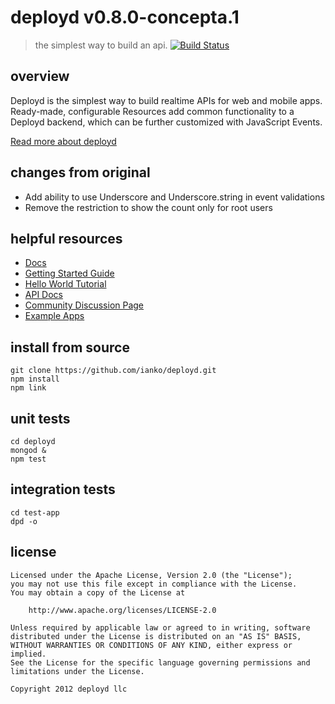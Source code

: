 # deployd v0.8.0-concepta.1

> the simplest way to build an api.
[![Build Status](https://secure.travis-ci.org/ianko/deployd.png)](http://travis-ci.org/ianko/deployd)

## overview

Deployd is the simplest way to build realtime APIs for web and mobile apps. Ready-made, configurable Resources add common functionality to a Deployd backend, which can be further customized with JavaScript Events.

[Read more about deployd](http://deployd.com)

## changes from original

 - Add ability to use Underscore and Underscore.string in event validations
 - Remove the restriction to show the count only for root users


## helpful resources

 - [Docs](http://docs.deployd.com/)
 - [Getting Started Guide](http://docs.deployd.com/docs/getting-started/what-is-deployd.md)
 - [Hello World Tutorial](http://docs.deployd.com/docs/getting-started/your-first-api.md)
 - [API Docs](http://docs.deployd.com/api)
 - [Community Discussion Page](http://deployd.com/community.html)
 - [Example Apps](http://docs.deployd.com/examples/)

## install from source

    git clone https://github.com/ianko/deployd.git
    npm install
    npm link

## unit tests

    cd deployd
    mongod &
    npm test

## integration tests

    cd test-app
    dpd -o

## license

    Licensed under the Apache License, Version 2.0 (the "License");
    you may not use this file except in compliance with the License.
    You may obtain a copy of the License at

        http://www.apache.org/licenses/LICENSE-2.0

    Unless required by applicable law or agreed to in writing, software
    distributed under the License is distributed on an "AS IS" BASIS,
    WITHOUT WARRANTIES OR CONDITIONS OF ANY KIND, either express or implied.
    See the License for the specific language governing permissions and
    limitations under the License.

    Copyright 2012 deployd llc
